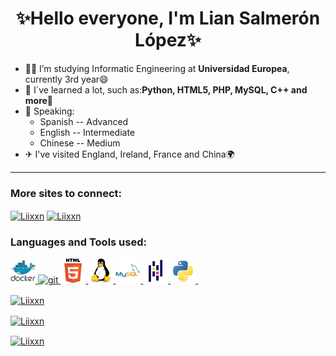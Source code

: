 <h1 align="center">✨Hello everyone, I'm Lian Salmerón López✨</h1>

- 👩‍💻 I’m studying Informatic Engineering at **Universidad Europea**, currently 3rd year😄
- 📝 I´ve learned a lot, such as:**Python, HTML5, PHP, MySQL, C++ and more🎈**
- 📣 Speaking:<ul>
        <li> Spanish -- Advanced</li>
        <li> English -- Intermediate</li>
        <li> Chinese -- Medium</li>
    </ul>
- ✈ I've visited England, Ireland, France and China🌍

<hr>

<h3 align="left">More sites to connect:</h3>
<p align="left">
<a href="https://www.linkedin.com/in/lian-salmerón-lópez/" target="blank"><img align="center" src="https://raw.githubusercontent.com/rahuldkjain/github-profile-readme-generator/master/src/images/icons/Social/linked-in-alt.svg" alt="Liixxn" height="30" width="40"></a>
  <a href="https://stackoverflow.com/users/21157724/lian-salmerón-lópez" target="blank"><img align="center" src="https://upload.wikimedia.org/wikipedia/commons/e/ef/Stack_Overflow_icon.svg" alt="Liixxn" height="30" width:"40"></a>
</p>

<h3 align="left">Languages and Tools used:</h3>
<p align="left"> <a href="https://www.docker.com/" target="_blank" rel="noreferrer"> <img src="https://raw.githubusercontent.com/devicons/devicon/master/icons/docker/docker-original-wordmark.svg" alt="docker" width="40" height="40"/> </a> <a href="https://git-scm.com/" target="_blank" rel="noreferrer"> <img src="https://www.vectorlogo.zone/logos/git-scm/git-scm-icon.svg" alt="git" width="40" height="40"/> </a> <a href="https://www.w3.org/html/" target="_blank" rel="noreferrer"> <img src="https://raw.githubusercontent.com/devicons/devicon/master/icons/html5/html5-original-wordmark.svg" alt="html5" width="40" height="40"/> </a> <a href="https://www.linux.org/" target="_blank" rel="noreferrer"> <img src="https://raw.githubusercontent.com/devicons/devicon/master/icons/linux/linux-original.svg" alt="linux" width="40" height="40"/> </a> <a href="https://www.mysql.com/" target="_blank" rel="noreferrer"> <img src="https://raw.githubusercontent.com/devicons/devicon/master/icons/mysql/mysql-original-wordmark.svg" alt="mysql" width="40" height="40"/> </a> <a href="https://pandas.pydata.org/" target="_blank" rel="noreferrer"> <img src="https://raw.githubusercontent.com/devicons/devicon/2ae2a900d2f041da66e950e4d48052658d850630/icons/pandas/pandas-original.svg" alt="pandas" width="40" height="40"/> <a href="https://www.python.org" target="_blank" rel="noreferrer"> <img src="https://raw.githubusercontent.com/devicons/devicon/master/icons/python/python-original.svg" alt="python" width="40" height="40"/> </a> <a href="https://scikit-learn.org/" target="_blank" rel="noreferrer"> <img 
</p>
<p><img align="center" src="https://github-readme-stats.vercel.app/api/top-langs?username=Liixxn&show_icons=true&locale=en&layout=compact&langs_count=10" alt="Liixxn" /></p>

<p><img align="center" src="https://github-readme-stats.vercel.app/api?username=Liixxn&show_icons=true&locale=en&count_private=true&include_all_commits=true" alt="Liixxn" /></p>

<p><img align="center" src="https://github-readme-streak-stats.herokuapp.com/?user=Liixxn&" alt="Liixxn" /></p>


